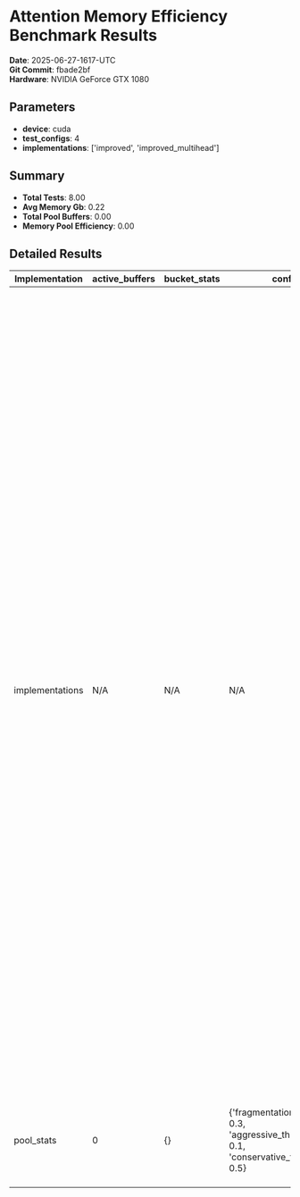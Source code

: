 # Attention Memory Efficiency Benchmark Results

**Date**: 2025-06-27-1617-UTC  
**Git Commit**: fbade2bf  
**Hardware**: NVIDIA GeForce GTX 1080  

## Parameters

- **device**: cuda
- **test_configs**: 4
- **implementations**: ['improved', 'improved_multihead']

## Summary

- **Total Tests**: 8.00
- **Avg Memory Gb**: 0.22
- **Total Pool Buffers**: 0.00
- **Memory Pool Efficiency**: 0.00

## Detailed Results

| Implementation | active_buffers | bucket_stats | config | fragmentation_stats | hot_cache_size | improved | improved_multihead | memory_by_pool | numa_stats | pool_sizes | total_allocated_bytes | total_buffers |
| --- | --- | --- | --- | --- | --- | --- | --- | --- | --- | --- | --- | --- |
| implementations | N/A | N/A | N/A | N/A | N/A | [{'allocated_gb': 0.140655517578125, 'reserved_gb': 0.333984375, 'init_overhead_gb': 0.093780517578125, 'avg_forward_ms': 16.49340456351638, 'min_forward_ms': 16.06209296733141, 'pool_buffers': 0, 'pool_hot_cache': 0, 'bucket_count': 0, 'fragmentation_score': 0.0, 'test_name': 'medium_sequence', 'implementation': 'improved'}, {'allocated_gb': 0.28131103515625, 'reserved_gb': 0.642578125, 'init_overhead_gb': 0.18756103515625, 'avg_forward_ms': 30.74215278029442, 'min_forward_ms': 28.910615481436253, 'pool_buffers': 0, 'pool_hot_cache': 0, 'bucket_count': 0, 'fragmentation_score': 0.0, 'test_name': 'long_sequence', 'implementation': 'improved'}, {'allocated_gb': 0.1406402587890625, 'reserved_gb': 0.333984375, 'init_overhead_gb': 0.0937652587890625, 'avg_forward_ms': 26.550248079001904, 'min_forward_ms': 15.575956553220749, 'pool_buffers': 0, 'pool_hot_cache': 0, 'bucket_count': 0, 'fragmentation_score': 0.0, 'test_name': 'larger_batch', 'implementation': 'improved'}, {'allocated_gb': 0.2813720703125, 'reserved_gb': 0.642578125, 'init_overhead_gb': 0.1876220703125, 'avg_forward_ms': 38.100244756788015, 'min_forward_ms': 33.30265358090401, 'pool_buffers': 0, 'pool_hot_cache': 0, 'bucket_count': 0, 'fragmentation_score': 0.0, 'test_name': 'very_long_sequence', 'implementation': 'improved'}] | [{'allocated_gb': 0.15740203857421875, 'reserved_gb': 0.494140625, 'init_overhead_gb': 0.11052703857421875, 'avg_forward_ms': 158.73701684176922, 'min_forward_ms': 69.00413427501917, 'pool_buffers': 0, 'pool_hot_cache': 0, 'bucket_count': 0, 'fragmentation_score': 0.0, 'test_name': 'medium_sequence', 'implementation': 'improved_multihead'}, {'allocated_gb': 0.29012298583984375, 'reserved_gb': 0.923828125, 'init_overhead_gb': 0.19637298583984375, 'avg_forward_ms': 356.77130902186036, 'min_forward_ms': 121.79895956069231, 'pool_buffers': 0, 'pool_hot_cache': 0, 'bucket_count': 0, 'fragmentation_score': 0.0, 'test_name': 'long_sequence', 'implementation': 'improved_multihead'}, {'allocated_gb': 0.14945220947265625, 'reserved_gb': 0.474609375, 'init_overhead_gb': 0.10257720947265625, 'avg_forward_ms': 92.7386911585927, 'min_forward_ms': 70.54311595857143, 'pool_buffers': 0, 'pool_hot_cache': 0, 'bucket_count': 0, 'fragmentation_score': 0.0, 'test_name': 'larger_batch', 'implementation': 'improved_multihead'}, {'allocated_gb': 0.29018402099609375, 'reserved_gb': 0.923828125, 'init_overhead_gb': 0.19643402099609375, 'avg_forward_ms': 386.408400349319, 'min_forward_ms': 161.58580593764782, 'pool_buffers': 0, 'pool_hot_cache': 0, 'bucket_count': 0, 'fragmentation_score': 0.0, 'test_name': 'very_long_sequence', 'implementation': 'improved_multihead'}] | N/A | N/A | N/A | N/A | N/A |
| pool_stats | 0 | {} | {'fragmentation_threshold': 0.3, 'aggressive_threshold': 0.1, 'conservative_threshold': 0.5} | {} | 0 | N/A | N/A | {'default': 0, 'ring': 0, 'sparse': 0, 'distributed': 0} | {'numa_node_0': {'devices': ['cuda:0'], 'buffers': 0}, 'numa_node_1': {'devices': ['cuda:1'], 'buffers': 0}} | {'default': 0, 'ring': 0, 'sparse': 0, 'distributed': 0} | 0 | 0 |